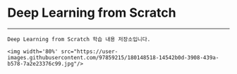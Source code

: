 # Deep Learning from Scratch

------------------------------------
    Deep Learning from Scratch 학습 내용 저장소입니다.

    <img width='80%' src="https://user-images.githubusercontent.com/97859215/180148518-14542b0d-3908-439a-b578-7a2e23376c99.jpg"/>   
